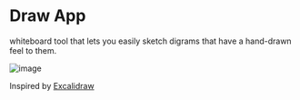 
# Draw App

whiteboard tool that lets you easily sketch digrams that have a hand-drawn feel to them.

![image](https://github.com/user-attachments/assets/204b9d21-c1e6-4166-b840-a61ee6d04a68)

Inspired by [Excalidraw](https://excalidraw.com/)
